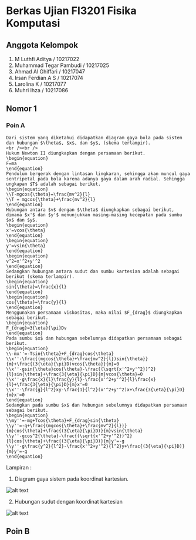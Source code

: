 # Berkas Ujian FI3201 Fisika Komputasi
## Anggota Kelompok
1. M Luthfi Aditya / 10217022
2. Muhammad Tegar Pambudi / 10217025
3. Ahmad Al Ghiffari / 10217047
4. Irsan Ferdian A S / 10217074
5. Larolina K / 10217077
6. Muhri Ihza / 10217086

## Nomor 1
### Poin A
	Dari sistem yang diketahui didapatkan diagram gaya bola pada sistem dan hubungan $\theta$, $x$, dan $y$, (skema terlampir).
	<br /><br />
	Hukum Newton II diungkapkan dengan persamaan berikut.
	\begin{equation}
	F=ma
	\end{equation}
	Pendulum bergerak dengan lintasan lingkaran, sehingga akan muncul gaya sentripetal pada bola karena adanya gaya dalam arah radial. Sehingga ungkapan $T$ adalah sebagai berikut.
	\begin{equation}
	\\T-mgcos{\theta}=\frac{mv^2}{l}
	\\T = mgcos{\theta}+\frac{mv^2}{l}
	\end{equation}
	Hubungan antara $v$ dengan $\theta$ diungkapkan sebagai berikut, dimana $x'$ dan $y'$ menunjukkan masing-masing kecepatan pada sumbu $x$ dan $y$.
	\begin{equation}
	x'=vcos{\theta}
	\end{equation}
	\begin{equation}
	y'=vsin{\theta}
	\end{equation}
	\begin{equation}
	v^2=x'^2+y'^2
	\end{equation}
	Sedangkan hubungan antara sudut dan sumbu kartesian adalah sebagai berikut (skema terlampir).
	\begin{equation}
	sin{\theta}=\frac{x}{l}
	\end{equation}
	\begin{equation}
	cos{\theta}=\frac{y}{l}
	\end{equation}
	Menggunakan persamaan viskositas, maka nilai $F_{drag}$ diungkapkan sebagai berikut.
	\begin{equation}
	F_{drag}=3{\eta}{\pi}Dv
	\end{equation}
	Pada sumbu $x$ dan hubungan sebelumnya didapatkan persamaan sebagai berikut.
	\begin{equation}
	\\-mx''=-Tsin{\theta}+F_{drag}cos{\theta}
	\\x''-\frac{(mgcos{\theta}+\frac{mv^2}{l})sin{\theta}}{m}+\frac{(3{\eta}{\pi}D)vcos{\theta}}{m}=0
	\\x''-gsin{\theta}cos{\theta}-\frac{(\sqrt{x'^2+y'^2})^2}{l}sin{\theta}+\frac{3{\eta}{\pi}D}{m}vcos{\theta}=0
	\\x''-g\frac{x}{l}\frac{y}{l}-\frac{x'^2+y'^2}{l}\frac{x}{l}+\frac{3{\eta}{\pi}D}{m}x'=0
	\\x''-\frac{g}{l^2}xy-\frac{1}{l^2}(x'^2+y'^2)x+\frac{3{\eta}{\pi}D}{m}x'=0
	\end{equation}
	Sedangkan pada sumbu $x$ dan hubungan sebelumnya didapatkan persamaan sebagai berikut.
	\begin{equation}
	\\my''=-mg+Tcos{\theta}+F_{drag}sin{\theta}
	\\y''=-g+\frac{(mgcos{\theta}+\frac{mv^2}{l})}{m}cos{\theta}+\frac{(3{\eta}{\pi}D)}{m}vsin{\theta}
	\\y''-gcos^2{\theta}-\frac{(\sqrt{x'^2+y'^2})^2}{l}cos{\theta}+\frac{(3{\eta}{\pi}D)}{m}y'=-g
	\\y''-g\frac{y^2}{l^2}-\frac{x'^2+y'^2}{l^2}y+\frac{(3{\eta}{\pi}D)}{m}y'=-g
	\end{equation}
Lampiran :
1. Diagram gaya sistem pada koordinat kartesian.

![alt text](https://user-images.githubusercontent.com/64627989/80787799-b4fa5b80-8bb1-11ea-9825-1e587f601e5c.png)

2. Hubungan sudut dengan koordinat kartesian

![alt text](https://user-images.githubusercontent.com/64627989/80785039-35688e80-8ba9-11ea-8bea-c9043693cabd.png)
## Poin B
